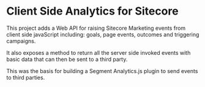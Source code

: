 # Client Side Analytics for Sitecore

This project adds a Web API for raising Sitecore Marketing events from client side javaScript including: goals, page events, outcomes and triggering campaigns.

It also exposes a method to return all the server side invoked events with basic data that can then be sent to a third party.

This was the basis for building a Segment Analytics.js plugin to send events to third parties.

